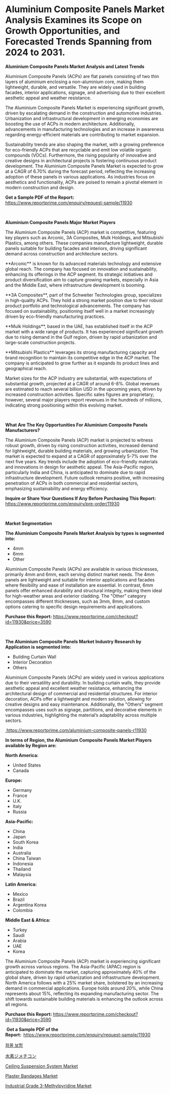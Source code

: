 <p><h1>Aluminium Composite Panels Market Analysis Examines its Scope on Growth Opportunities, and Forecasted Trends Spanning from 2024 to 2031.</h1></p><p><strong>Aluminium Composite Panels Market Analysis and Latest Trends</strong></p>
<p><p>Aluminium Composite Panels (ACPs) are flat panels consisting of two thin layers of aluminium enclosing a non-aluminium core, making them lightweight, durable, and versatile. They are widely used in building facades, interior applications, signage, and advertising due to their excellent aesthetic appeal and weather resistance.</p><p>The Aluminium Composite Panels Market is experiencing significant growth, driven by escalating demand in the construction and automotive industries. Urbanization and infrastructural development in emerging economies are boosting the use of ACPs in modern architecture. Additionally, advancements in manufacturing technologies and an increase in awareness regarding energy-efficient materials are contributing to market expansion.</p><p>Sustainability trends are also shaping the market, with a growing preference for eco-friendly ACPs that are recyclable and emit low volatile organic compounds (VOCs). Furthermore, the rising popularity of innovative and creative designs in architectural projects is fostering continuous product development. The Aluminium Composite Panels Market is expected to grow at a CAGR of 6.70% during the forecast period, reflecting the increasing adoption of these panels in various applications. As industries focus on aesthetics and functionality, ACPs are poised to remain a pivotal element in modern construction and design.</p></p>
<p><strong>Get a Sample PDF of the Report:&nbsp;</strong> <a href="https://www.reportprime.com/enquiry/request-sample/11930">https://www.reportprime.com/enquiry/request-sample/11930</a></p>
<p>&nbsp;</p>
<p><strong>Aluminium Composite Panels Major Market Players</strong></p>
<p><p>The Aluminium Composite Panels (ACP) market is competitive, featuring key players such as Arconic, 3A Composites, Mulk Holdings, and Mitsubishi Plastics, among others. These companies manufacture lightweight, durable panels suitable for building facades and interiors, driving significant demand across construction and architecture sectors.</p><p>**Arconic** is known for its advanced materials technology and extensive global reach. The company has focused on innovation and sustainability, enhancing its offerings in the ACP segment. Its strategic initiatives and product diversification aim to capture growing markets, especially in Asia and the Middle East, where infrastructure development is booming.</p><p>**3A Composites**, part of the Schweiter Technologies group, specializes in high-quality ACPs. They hold a strong market position due to their robust product portfolio and technological advancements. The company has focused on sustainability, positioning itself well in a market increasingly driven by eco-friendly manufacturing practices.</p><p>**Mulk Holdings**, based in the UAE, has established itself in the ACP market with a wide range of products. It has experienced significant growth due to rising demand in the Gulf region, driven by rapid urbanization and large-scale construction projects.</p><p>**Mitsubishi Plastics** leverages its strong manufacturing capacity and brand recognition to maintain its competitive edge in the ACP market. The company is anticipated to grow further as it expands its product lines and geographical reach.</p><p>Market sizes for the ACP industry are substantial, with expectations of substantial growth, projected at a CAGR of around 6-8%. Global revenues are estimated to reach several billion USD in the upcoming years, driven by increased construction activities. Specific sales figures are proprietary; however, several major players report revenues in the hundreds of millions, indicating strong positioning within this evolving market. </p></p>
<p>&nbsp;</p>
<p><strong>What Are The Key Opportunities For Aluminium Composite Panels Manufacturers?</strong></p>
<p><p>The Aluminium Composite Panels (ACP) market is projected to witness robust growth, driven by rising construction activities, increased demand for lightweight, durable building materials, and growing urbanization. The market is expected to expand at a CAGR of approximately 5-7% over the next five years. Key trends include the adoption of eco-friendly materials and innovations in design for aesthetic appeal. The Asia-Pacific region, particularly India and China, is anticipated to dominate due to rapid infrastructure development. Future outlook remains positive, with increasing penetration of ACPs in both commercial and residential sectors, emphasizing sustainability and energy efficiency.</p></p>
<p><strong>Inquire or Share Your Questions If Any Before Purchasing This Report:</strong> <a href="https://www.reportprime.com/enquiry/pre-order/11930">https://www.reportprime.com/enquiry/pre-order/11930</a></p>
<p>&nbsp;</p>
<p><strong>Market Segmentation</strong></p>
<p><strong>The Aluminium Composite Panels Market Analysis by types is segmented into:</strong></p>
<p><ul><li>4mm</li><li>6mm</li><li>Other</li></ul></p>
<p><p>Aluminium Composite Panels (ACPs) are available in various thicknesses, primarily 4mm and 6mm, each serving distinct market needs. The 4mm panels are lightweight and suitable for interior applications and facades where flexibility and ease of installation are essential. In contrast, 6mm panels offer enhanced durability and structural integrity, making them ideal for high-weather areas and exterior cladding. The "Other" category encompasses different thicknesses, such as 3mm, 8mm, and custom options catering to specific design requirements and applications.</p></p>
<p><strong>Purchase this Report:&nbsp;</strong><a href="https://www.reportprime.com/checkout?id=11930&price=3590">https://www.reportprime.com/checkout?id=11930&price=3590</a></p>
<p>&nbsp;</p>
<p><strong>The Aluminium Composite Panels Market Industry Research by Application is segmented into:</strong></p>
<p><ul><li>Building Curtain Wall</li><li>Interior Decoration</li><li>Others</li></ul></p>
<p><p>Aluminium Composite Panels (ACPs) are widely used in various applications due to their versatility and durability. In building curtain walls, they provide aesthetic appeal and excellent weather resistance, enhancing the architectural design of commercial and residential structures. For interior decoration, ACPs offer a lightweight and modern solution, allowing for creative designs and easy maintenance. Additionally, the "Others" segment encompasses uses such as signage, partitions, and decorative elements in various industries, highlighting the material’s adaptability across multiple sectors.</p></p>
<p><a href="https://www.reportprime.com/aluminium-composite-panels-r11930">&nbsp;https://www.reportprime.com/aluminium-composite-panels-r11930</a></p>
<p><strong>In terms of Region, the Aluminium Composite Panels Market Players available by Region are:</strong></p>
<p>
    <p> <strong> North America: </strong>
        <ul>
            <li>United States</li>
            <li>Canada</li>
        </ul>
        </p> 
    <p> <strong> Europe: </strong>
        <ul>
            <li>Germany</li>
            <li>France</li>
            <li>U.K.</li>
            <li>Italy</li>
            <li>Russia</li>
        </ul>
        </p> 
    <p> <strong> Asia-Pacific: </strong>
        <ul>
            <li>China</li>
            <li>Japan</li>
            <li>South Korea</li>
            <li>India</li>
            <li>Australia</li>
            <li>China Taiwan</li>
            <li>Indonesia</li>
            <li>Thailand</li>
            <li>Malaysia</li>
        </ul>
        </p> 
    <p> <strong> Latin America: </strong>
        <ul>
            <li>Mexico</li>
            <li>Brazil</li>
            <li>Argentina Korea</li>
            <li>Colombia</li>
        </ul>
        </p> 
    <p> <strong> Middle East & Africa: </strong>
        <ul>
            <li>Turkey</li>
            <li>Saudi</li>
            <li>Arabia</li>
            <li>UAE</li>
            <li>Korea</li>
        </ul>
    </p>
    </p>
<p><p>The Aluminium Composite Panels (ACP) market is experiencing significant growth across various regions. The Asia-Pacific (APAC) region is anticipated to dominate the market, capturing approximately 40% of the global share, driven by rapid urbanization and infrastructure development. North America follows with a 25% market share, bolstered by an increasing demand in commercial applications. Europe holds around 20%, while China represents about 15%, reflecting its expanding manufacturing sector. The shift towards sustainable building materials is enhancing the outlook across all regions.</p></p>
<p><strong>Purchase this Report: </strong><a href="https://www.reportprime.com/checkout?id=11930&price=3590">https://www.reportprime.com/checkout?id=11930&price=3590</a></p>
<p>&nbsp;<strong>Get a Sample PDF of the Report:&nbsp;&nbsp;</strong><a href="https://www.reportprime.com/enquiry/request-sample/11930">https://www.reportprime.com/enquiry/request-sample/11930</a></p>
<p><strong></strong></p>
<p><p><a href="https://medium.com/@biancamacdonald87/%EA%B8%80%EB%A1%9C%EB%B2%8C-%ED%99%94%EB%AC%BC-%EB%B3%B4%ED%97%98-%EC%82%B0%EC%97%85-%EB%B6%84%EC%84%9D-%EC%A0%90%EC%9C%A0%EC%9C%A8-%EC%84%B1%EC%9E%A5-%ED%8A%B8%EB%A0%8C%EB%93%9C-%EB%B0%8F-2024%EB%85%84%EC%97%90%EC%84%9C-2031%EB%85%84%EA%B9%8C%EC%A7%80%EC%9D%98-%EC%98%88%EC%B8%A1-2338c378a35a">화물 보험</a></p><p><a href="https://medium.com/@dressleredward/%E6%B0%B4%E7%B4%A0%E3%82%B8%E3%83%A1%E3%83%81%E3%82%B3%E3%83%B3%E5%B8%82%E5%A0%B4%E3%81%AE%E5%8B%95%E5%90%91%E3%82%92%E6%8E%A2%E3%82%8B-2024%E5%B9%B4%E3%81%8B%E3%82%892031%E5%B9%B4%E3%81%BE%E3%81%A7%E3%81%AE%E3%82%B0%E3%83%AD%E3%83%BC%E3%83%90%E3%83%AB%E3%83%88%E3%83%AC%E3%83%B3%E3%83%89%E3%81%A8%E5%B0%86%E6%9D%A5%E3%81%AE%E6%88%90%E9%95%B7%E8%A6%8B%E9%80%9A%E3%81%97-116%E3%83%9A%E3%83%BC%E3%82%B8%E3%81%AB%E3%82%8F%E3%81%9F%E3%82%8B-4bbd4f941caf">水素ジメチコン</a></p><p><a href="https://medium.com/@jewelmohr42/global-ceiling-suspension-system-market-analysis-trends-forecasts-and-growth-opportunities-2024-da323475a117">Ceiling Suspension System Market</a></p><p><a href="https://medium.com/@aylinschumm/market-forecasting-change-global-plaster-bandages-market-dynamics-and-future-trends-2024-2031-98255d0f630f">Plaster Bandages Market</a></p><p><a href="https://issuu.com/reportprime-2/docs/industrial-grade-3-methylpyridine-m_2949adfac73509">Industrial Grade 3-Methylpyridine Market</a></p></p>